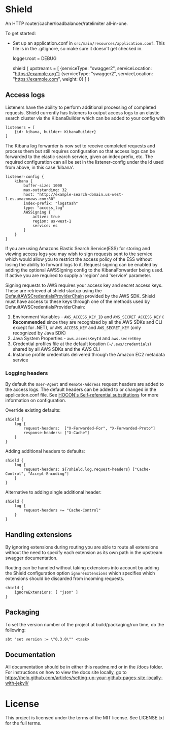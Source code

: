 Shield
======

An HTTP router/cacher/loadbalancer/ratelimiter all-in-one.


To get started:

* Set up an application.conf in `src/main/resources/application.conf`.  This file is in the .gitignore, so make sure it 
doesn't get checked in.


    logger.root = DEBUG

    shield {
      upstreams = [
        {serviceType: "swagger2", serviceLocation: "https://example.org"}
        {serviceType: "swagger2", serviceLocation: "https://example.com", weight: 0}
      ]
    }

## Access logs
Listeners have the ability to perform additional processing of completed requests.  Shield currently has listeners to
output access logs to an elastic search cluster via the KibanaBuilder which can be added to your config with

    listeners = [
        {id: kibana, builder: KibanaBuilder}
    ]

The Kibana log forwarder is now set to receive completed requests and process them but still requires configuration so
that access logs can be forwarded to the elastic search service, given an index prefix, etc.  The required configuration
can all be set in the listener-config under the id used from above, in this case 'kibana'.

    listener-config {
        kibana {
            buffer-size: 1000
            max-outstanding: 32
            host: "http://example-search-domain.us-west-1.es.amazonaws.com:80"
            index-prefix: "logstash"
            type: "access_log"
            AWSSigning {
                active: true
                region: us-west-1
                service: es
            }
        }
    }

If you are using Amazons Elastic Search Service(ESS) for storing and viewing access logs you may wish to sign requests
sent to the service which would allow you to restrict the access policy of the ESS without losing the ability to forward
logs to it.  Request signing can be enabled by adding the optional AWSSigning config to the KibanaForwarder being used.
If active you are required to supply a 'region' and 'service' parameter.

Signing requests to AWS requires your access key and secret access keys.  These are retrieved at shield startup using
the [DefaultAWSCredentialsProviderChain](http://docs.aws.amazon.com/AWSJavaSDK/latest/javadoc/com/amazonaws/auth/DefaultAWSCredentialsProviderChain.html) provided
by the AWS SDK.  Shield must have access to these keys through one of the methods used by DefaultAWSCredentialsProviderChain:

1. Environment Variables - `AWS_ACCESS_KEY_ID` and `AWS_SECRET_ACCESS_KEY` ( **Recommended** since they are recognized by all the
 AWS SDKs and CLI except for .NET), or `AWS_ACCESS_KEY` and `AWS_SECRET_KEY` (only recognized by Java SDK)
2. Java System Properties - `aws.accessKeyId` and `aws.secretKey`
3. Credential profiles file at the default location (`~/.aws/credentials`) shared by all AWS SDKs and the AWS CLI
4. Instance profile credentials delivered through the Amazon EC2 metadata service


### Logging headers
By default the `User-Agent` and  `Remote-Address` request headers are added to the access logs.  The default headers
can be added to or changed in the application.conf file.
See [HOCON's Self-referential substitutions](https://github.com/typesafehub/config/blob/master/HOCON.md#self-referential-substitutions) for
more information on configuration.

Override existing defaults:

    shield {
        log {
            request-headers:  ["X-Forwarded-For", "X-Forwarded-Proto"]
            response-headers: ["X-Cache"]
        }
    }

Adding additional headers to defaults:

    shield {
        log {
            request-headers: ${?shield.log.request-headers} ["Cache-Control", "Accept-Encoding"]
        }
    }

Alternative to adding single additional header:

    shield {
        log {
            request-headers += "Cache-Control"
        }
    }

## Handling extensions
By ignoring extensions during routing you are able to route all extensions without the need to specify each extension
as its own path in the upstream swagger documentation.

Routing can be handled without taking extensions into account by adding the Shield configuration option `ignoreExtensions`
which specifies which extensions should be discarded from incoming requests.

    shield {
        ignoreExtensions: [ "json" ]
    }

## Packaging
To set the version number of the project at build/packaging/run time, do the following:

    sbt "set version := \"0.3.0\"" <task>

## Documentation
All documentation should be in either this readme.md or in the /docs folder.  For instructions on how to view the docs site
locally, go to https://help.github.com/articles/setting-up-your-github-pages-site-locally-with-jekyll/

# License

This project is licensed under the terms of the MIT license.  See LICENSE.txt for the full terms.

